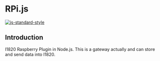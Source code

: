 # RPi.js
[![js-standard-style](https://cdn.rawgit.com/feross/standard/master/badge.svg)](http://standardjs.com)

## Introduction
I1820 Raspberry Plugin in Node.js. This is a gateway actually and can store and send data into I1820.
